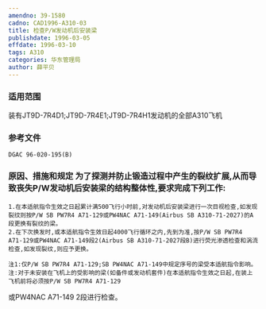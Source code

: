```yaml
---
amendno: 39-1580
cadno: CAD1996-A310-03
title: 检查P/W发动机后安装梁
publishdate: 1996-03-05
effdate: 1996-03-10
tags: A310
categories: 华东管理局
author: 薛平贝
---
```


### 适用范围 
装有JT9D-7R4D1;JT9D-7R4E1;JT9D-7R4H1发动机的全部A310飞机

<!--more-->
### 参考文件
    DGAC 96-020-195(B) 

### 原因、措施和规定     为了探测并防止锻造过程中产生的裂纹扩展,从而导致丧失P/W发动机后安装梁的结构整体性,要求完成下列工作: 
    1.在本适航指令生效之日起累计满500飞行小时前,对发动机后安装梁进行一次目视检查,如发现裂纹则按P/W SB PW7R4 A71-129或PW4NAC A71-149(Airbus SB A310-71-2027)的A段更换有裂纹的梁。   
    2.在下次换发时,或本适航指令生效日起4000飞行循环之内,先到为准,按P/W SB PW7R4 A71-129或PW4NAC A71-149段2(Airbus SB A310-71-2027段B)进行荧光渗透检查和涡流检查,如发现裂纹,则应予更换。 

    注1:仅P/W SB PW7R4 A71-129;SB PW4NAC A71-149中规定序号的梁受本适航指令影响。     注:对于未安装在飞机上的受影响的梁(如备件或发动机套件)在本适航指令生效之日起,在装上飞机前将必须按P/W SB PW7R4 A71-129
  
或PW4NAC A71-149 2段进行检查。
